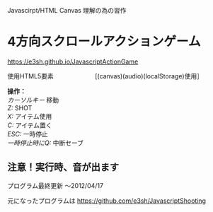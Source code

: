 ﻿Javascirpt/HTML Canvas 理解の為の習作 

4方向スクロールアクションゲーム 
===
<https://e3sh.github.io/JavascriptActionGame>  
  
使用HTML5要素  　　　  　  　 
[(canvas)(audio)(localStorage)使用］  
  
**操作：**  
*カーソルキー* 移動   
*Z:* SHOT  
*X:* アイテム使用    
*C:* アイテム置く   
*ESC:* 一時停止  
*一時停止時にQ:* 中断セーブ  
   
 注意！実行時、音が出ます
 ---
プログラム最終更新 
～2012/04/17 
 
元になったプログラムは 
https://github.com/e3sh/JavascriptShooting
